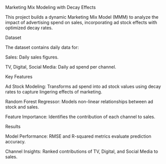 Marketing Mix Modeling with Decay Effects

This project builds a dynamic Marketing Mix Model (MMM) to analyze the impact of advertising spend on sales, incorporating ad stock effects with optimized decay rates.

Dataset

The dataset contains daily data for:

Sales: Daily sales figures.

TV, Digital, Social Media: Daily ad spend per channel.

Key Features

Ad Stock Modeling: Transforms ad spend into ad stock values using decay rates to capture lingering effects of marketing.

Random Forest Regressor: Models non-linear relationships between ad stock and sales.

Feature Importance: Identifies the contribution of each channel to sales.

Results

Model Performance: RMSE and R-squared metrics evaluate prediction accuracy.

Channel Insights: Ranked contributions of TV, Digital, and Social Media to sales.
